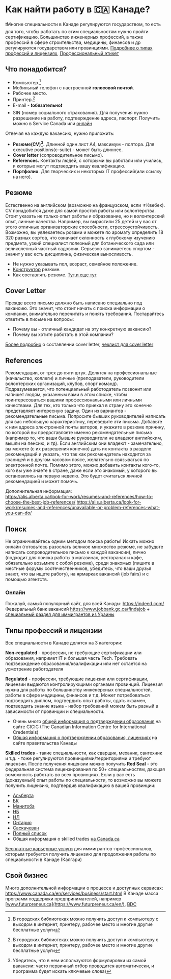 # Как найти работу в 🇨🇦 Канаде?  

❗️Многие специальности в Канаде регулируются государством, то есть для того, чтобы работать по этим специальностям нужно пройти сертификацию. Большинство инженерных профессий, а также профессий в сфере строительства, медицины, финансов и др регулируются государством или провинциями. [Подробнее о типах профессий и лицензиях](#типы-профессий-и-лицензии), [Профессиональный этикет](https://settlement.org/ontario/employment/working-in-canada/workplace-culture/what-is-canadian-etiquette-at-work/) 

## Что понадобится?

- Компьютер.[^1]
- Мобильный телефон с настроенной **голосовой почтой**.
- Рабочее место.
- Принтер.[^1]
- E-mail - **❗️обязательно❗️**
- SIN (номер социального страхования). Для получения нужно разрешение на работу, подтверждение адреса, паспорт. Получить можно в Service Canada или [онлайн](https://sin-nas.canada.ca/en/Sin/)


Отвечая на каждую вакансию, нужно приложить:
- **Резюме(CV)[^2].** Длинной один лист A4, максимум - полтора. Для executive positions(с-suite) - может быть длиннее.
- **Cover letter** (сопроводительное письмо).
- **References.** Контакты людей, с которыми вы работали или учились, и которые могут подтвердить вашу квалификацию.
- **Портфолио**. Для творческих и некоторых IT профессий(или ссылку на него).


## Резюме
Естественно на английском (возможно на французском, если ⚜️Квебек). CV понадобится даже для самой простой работы или волонтерства. Стоит указать не только опыт работы и образование, но и волонтерский опыт, личные качества. Например, вы вырастили 25 детей и у вас от этого отличные организаторские способности, стрессоустойчивость. Возможно, вы увлекаетесь розами и можете по аромату определить 18 320 разных сортов, что означает склонность к глубокому изучению предмета, узкий специалист полезный для ботанического сада или великолепный частный садовник. Серьезно занимаетесь спортом - значит у вас есть дисциплина, физическая выносливость.

- Не нужно указывать пол, возраст, семейное положение. 
- [Конструктор](https://www.jobbank.gc.ca/findajob/resume-builder) резюме.
- Как составлять резюме. [Тут](https://alis.alberta.ca/look-for-work/resumes-and-references/how-to-create-your-master-resume/?guide=21841),[и еще тут](https://alis.alberta.ca/look-for-work/resumes-and-references/how-to-write-a-great-resume/?guide=21841)


## Cover Letter
Прежде всего письмо должно быть написано специально под вакансию. Это значит, что стоит начать с поиска информации о компании, внимательно перечитать и понять требования. Постарайтесь ответить в письме на вопросы: 
- Почему вы - отличный кандидат на эту конкретную вакансию?
- Почему вы хотите работать в этой компании?
  
[Более подробно](https://alis.alberta.ca/look-for-work/cover-letters/cover-letter-outline/) о составлении cover letter, [чеклист для cover letter](https://alis.alberta.ca/look-for-work/cover-letters/cover-letters-open-the-door-to-an-interview/)
## References
Рекомендации, от трех до пяти штук. Делятся на профессиональные (начальство, коллеги) и личные (преподаватели, руководители волонтерских организаций, клубов, спорт команд).  
Подразумевается, что потенциальный работодатель позвонит или напишет людям, указанным вами в этом списке, чтобы поинтересоваться вашими профессиональными или личными качествами. Для тех, кто только что приехал в страну это конечно представляет интересную задачу. Один из вариантов - рекомендательные письма. Попросите бывших руководителей написать для вас небольшую характеристику, переведите эти письма. Добавьте к ним адреса электронной почты авторов, и укажите в резюме причину, по которой вы предоставляете именно рекомендательные письма (например то, что ваши бывшие руководители не владеют английским, вышли на пенсию, и тд). Если английским они владеют - замечательно, вы можете (с их разрешения конечно) дать их контакты в разделе рекомендаций и указать, что так как рекомендатель находится за границей и в другом часовом поясе, желательно связываться по электронной почте. Помимо этого, можно добавить контакты кого-то, кого вы уже знаете в стране, даже если это знакомый, у которого вы остановились на первую неделю. Это будет считаться личной рекомендацией и может помочь.  

Дополнительная информация:  
https://alis.alberta.ca/look-for-work/resumes-and-references/how-to-choose-the-best-job-references/
https://alis.alberta.ca/look-for-work/resumes-and-references/unavailable-or-problem-references-what-you-can-do/

## Поиск
Не ограничивайтесь одним методом поиска работы! Искать можно онлайн (готовьтесь разослать великое множество резюме, не забудьте написать сопроводительное письмо к каждой вакансии), лично (подходит для поиска работы в магазинах, ресторанах и кафе, обязательно возьмите с собой резюме), среди знакомых (пишите в местные форумы соотечественников, убедитесь, что ваши друзья знают, что вы ищете работу), на ярмарках вакансий (job fairs) и с помощью агентств.

### Онлайн

Пожалуй, самый популярный сайт, для всей Канады: https://indeed.com/  
Федеральный банк вакансий https://www.jobbank.gc.ca/findajob + [специальный раздел для иммигрантов из Ураины](https://www.jobbank.gc.ca/findajob/resources/jobsforukraine)

## Типы профессий и лицензии  
Все специальности в Канаде делятся на 3 категории:  

**Non-regulated** - профессии, не требующие сертификации или образования, напримет IT и большая часть Tech. Требовать подтверждение образования/квалификации или нет остается на усмотрение работодателя  

**Regulated** - профессии, требующие лицензии или сертификации, лицензии выдаются контролирующими органами провинций. Лицензия нужна для работы по большинству инженерсных специальностей, работы в сфере медицины, финансов и т.д.  Может потребоваться подтвердить диплом, подтвердить опыт работы, сдать экзамен, подтвердить знание языка - набор требований можем быть разный в зависимости от провинции и специальности. 

- Очень много [общей информация о подтверждении образования](https://www.cicic.ca/927/identify_the_organization_responsible_for_recognition.canada) на сайте CICIC (The Canadian Information Centre for International Credentials)
- [Общая информация о подтверждении образования, лицензиях](https://www.canada.ca/en/immigration-refugees-citizenship/services/new-immigrants/prepare-life-canada/prepare-work/credential-assessment/process.html) на сайте правительства Канады

**Skilled trades** - такие специальности, как сварщик, механик, сантехник и т.д. - тоже регулируются провинциями/территориями и требуют лицензии. После получения лицензии можно получить **Red Seal** - это федеральная система лицензирования по 50+ специальностям, дающая воможность работать во всех провинциях. Если у вас есть (доказуемый) опыт работы по специальности, то возможно вы можете получить лицензию, подтвердив квалификацию в вашей провинции:
- [Альберта](https://tradesecrets.alberta.ca/become-certified/qualify-based-on-work-experience/) 
- [БК](https://www.itabc.ca/apply-apprenticeship/challenging-certification-exams)
- [Манитоба](https://www.gov.mb.ca/wd/apprenticeship/tradespersons/index.html)
- [НБ](https://www2.gnb.ca/content/gnb/en/departments/post-secondary_education_training_and_labour/Skills/content/ApprenticeshipAndTrades/ExperiencedWorkers.html)
- [НЛ](https://www.gov.nl.ca/atcd/journeypersons-and-skilled-workers/international-foreign-workers/)
- [Онтарио](https://www.skilledtradesontario.ca/experienced-workers/)
- [Саскачеван](https://saskapprenticeship.ca/international-application-process/)
- [Полный список](https://www.canada.ca/en/services/jobs/training/support-skilled-trades-apprentices/provinces-territories.html)  
- Общая информация о skilled trades [на Canada.ca](https://www.canada.ca/en/employment-social-development/campaigns/skilled-trades.html) 

[Бесплатные карьерные услуги](https://directionsforimmigrants.ca/) для иммигрантов-профессионалов, которым требуется получить лицензию для продолжения работы по специальности в Канаде (Калгари) 

## Cвой бизнес

Много дополнительной информации о процессе и доступных сервисах: https://www.canada.ca/en/services/business/start.html В Канаде масса программ поддержки предпринимателей, например [www.futurpreneur.ca](https://www.futurpreneur.ca/en/), [BDC](https://www.bdc.ca/en)



[^1]:В городских библиотеках можно получить доступ к компьютеру с выходом в интернет, принтеру, рабочее место и многие другие бесплатные услуги

[^2]:Убедитесь, что в нем используются формулировки из самой вакансии: часто первичный отбор проводится автоматически, и программа будет искать ключевые слова)
